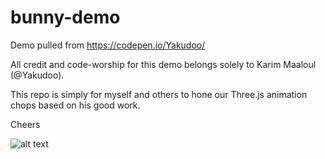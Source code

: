 # bunny-demo

Demo pulled from https://codepen.io/Yakudoo/

All credit and code-worship for this demo belongs solely to Karim Maaloul (@Yakudoo).

This repo is simply for myself and others to hone our Three.js animation chops based on his good work.

Cheers

![alt text](http://github.com/hellkat1911/bunny-demo/img/bunny-thumb.png)
